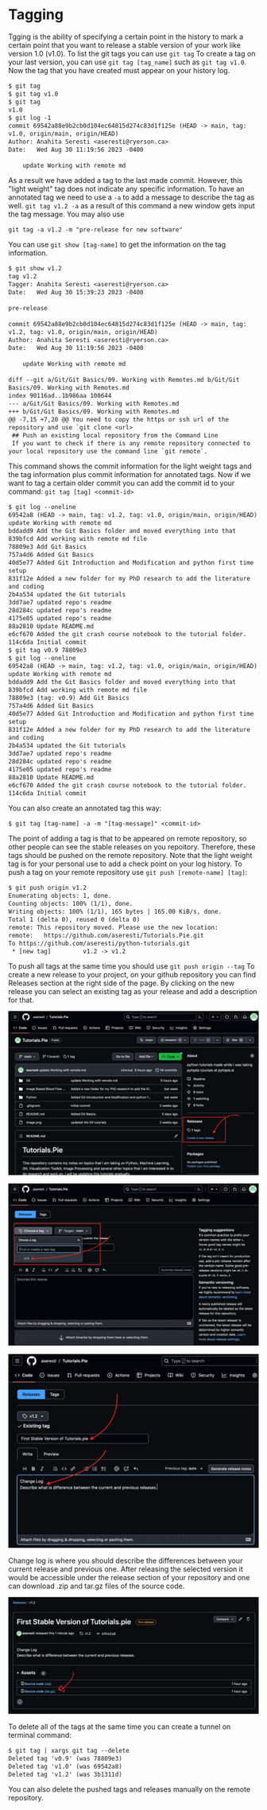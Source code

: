 # Tagging
Tgging is the ability of specifying a certain point in the history to mark a certain point that you want to release a stable version of your work like version 1.0 (v1.0).
To list the git tags you can use `git tag`
To create a tag on your last version, you can use `git tag [tag_name]` such as `git tag v1.0`.
Now the tag that you have created must appear on your history log.
```
$ git tag
$ git tag v1.0
$ git tag
v1.0
$ git log -1
commit 69542a88e9b2cb0d104ec64815d274c83d1f125e (HEAD -> main, tag: v1.0, origin/main, origin/HEAD)
Author: Anahita Seresti <aseresti@ryerson.ca>
Date:   Wed Aug 30 11:19:56 2023 -0400

    update Working with remote md
```
As a result we have added a tag to the last made commit. However, this "light weight" tag does not indicate any specific information. To have an annotated tag we need to use a `-a` to add a message to describe the tag as well. `git tag v1.2 -a` as a result of this command a new window gets input the tag message. You may also use 
```
git tag -a v1.2 -m "pre-release for new software"
```
You can use `git show [tag-name]` to get the information on the tag information.
```
$ git show v1.2
tag v1.2
Tagger: Anahita Seresti <aseresti@ryerson.ca>
Date:   Wed Aug 30 15:39:23 2023 -0400

pre-release

commit 69542a88e9b2cb0d104ec64815d274c83d1f125e (HEAD -> main, tag: v1.2, tag: v1.0, origin/main, origin/HEAD)
Author: Anahita Seresti <aseresti@ryerson.ca>
Date:   Wed Aug 30 11:19:56 2023 -0400

    update Working with remote md

diff --git a/Git/Git Basics/09. Working with Remotes.md b/Git/Git Basics/09. Working with Remotes.md
index 90116ad..1b986aa 100644
--- a/Git/Git Basics/09. Working with Remotes.md        
+++ b/Git/Git Basics/09. Working with Remotes.md        
@@ -7,15 +7,20 @@ You need to copy the https or ssh url of the repository and use `git clone <url>
 ## Push an existing local repository from the Command Line
 If you want to check if there is any remote repository connected to your local repository use the command line `git remote`.
```
This command shows the commit information for the light weight tags and the tag information plus commit information for annotated tags.
Now if we want to tag a certain older commit you can add the commit id to your command: `git tag [tag] <commit-id>`
```
$ git log --oneline
69542a8 (HEAD -> main, tag: v1.2, tag: v1.0, origin/main, origin/HEAD) update Working with remote md
bddadd9 Add the Git Basics folder and moved everything into that
839bfcd Add working with remote md file
78809e3 Add Git Basics
757a4d6 Added Git Basics
40d5e77 Added Git Introduction and Modification and python first time setup
831f12e Added a new folder for my PhD research to add the literature and coding
2b4a534 updated the Git tutorials
3dd7ae7 updated repo's readme
28d284c updated repo's readme
4175e05 updated repo's readme
88a2810 Update README.md
e6cf670 Added the git crash course notebook to the tutorial folder.
114c6da Initial commit
$ git tag v0.9 78809e3
$ git log --oneline
69542a8 (HEAD -> main, tag: v1.2, tag: v1.0, origin/main, origin/HEAD) update Working with remote md
bddadd9 Add the Git Basics folder and moved everything into that
839bfcd Add working with remote md file
78809e3 (tag: v0.9) Add Git Basics
757a4d6 Added Git Basics
40d5e77 Added Git Introduction and Modification and python first time setup
831f12e Added a new folder for my PhD research to add the literature and coding
2b4a534 updated the Git tutorials
3dd7ae7 updated repo's readme
28d284c updated repo's readme
4175e05 updated repo's readme
88a2810 Update README.md
e6cf670 Added the git crash course notebook to the tutorial folder.
114c6da Initial commit
```
You can also create an annotated tag this way:
```
$ git tag [tag-name] -a -m "[tag-message]" <commit-id>
```
The point of adding a tag is that to be appeared on remote repository, so other people can see the stable releases on you repoitory. Therefore, these tags should be pushed on the remote repository.
Note that the light weight tag is for your personal use to add a check point on your log history.
To push a tag on your remote repository use `git push [remote-name] [tag]`:
```
$ git push origin v1.2
Enumerating objects: 1, done.
Counting objects: 100% (1/1), done.
Writing objects: 100% (1/1), 165 bytes | 165.00 KiB/s, done.
Total 1 (delta 0), reused 0 (delta 0)
remote: This repository moved. Please use the new location:
remote:   https://github.com/aseresti/Tutorials.Pie.git
To https://github.com/aseresti/python-tutorials.git
 * [new tag]         v1.2 -> v1.2
```
To push all tags at the same time you should use `git push origin --tag`
To create a new release to your project, on your github repository you can find Releases section at the right side of the page. By clicking on the new release you can select an existing tag as your release and add a description for that.

![Alt text](../githubscreen1.png)

![Alt text](../githubscreen2.png)

![Alt text](../githubscreen3.png)

Change log is where you should describe the differences between your current release and previous one. After releasing the selected version it would be accessible under the release section of your repository and one can download .zip and tar.gz files of the source code.

![Alt text](../githubscreen4.png)

To delete all of the tags at the same time you can create a tunnel on terminal command:
```
$ git tag | xargs git tag --delete
Deleted tag 'v0.9' (was 78809e3)
Deleted tag 'v1.0' (was 69542a8)
Deleted tag 'v1.2' (was 3b1311d)
```
You can also delete the pushed tags and releases manually on the remote repository.